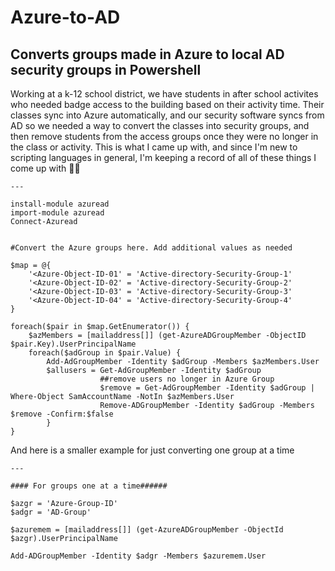 # Azure-to-AD

## Converts groups made in Azure to local AD security groups in Powershell



Working at a k-12 school district, we have students in after school activites who needed badge access to the building based on their activity time. Their classes sync into Azure automatically, and our security software syncs from AD so we needed a way to convert the classes into security groups, and then remove students from the access groups once they were no longer in the class or activity. This is what I came up with, and since I'm new to scripting languages in general, I'm keeping a record of all of these things I come up with 🤷‍♀️

```
---

install-module azuread
import-module azuread
Connect-Azuread


#Convert the Azure groups here. Add additional values as needed

$map = @{
    '<Azure-Object-ID-01' = 'Active-directory-Security-Group-1' 
    '<Azure-Object-ID-02' = 'Active-directory-Security-Group-2' 
    '<Azure-Object-ID-03' = 'Active-directory-Security-Group-3'  
    '<Azure-Object-ID-04' = 'Active-directory-Security-Group-4'  
}

foreach($pair in $map.GetEnumerator()) {
    $azMembers = [mailaddress[]] (get-AzureADGroupMember -ObjectID $pair.Key).UserPrincipalName
    foreach($adGroup in $pair.Value) {
        Add-AdGroupMember -Identity $adGroup -Members $azMembers.User 
        $allusers = Get-AdGroupMember -Identity $adGroup
                    ##remove users no longer in Azure Group
                    $remove = Get-AdGroupMember -Identity $adGroup | Where-Object SamAccountName -NotIn $azMembers.User 
                    Remove-ADGroupMember -Identity $adGroup -Members $remove -Confirm:$false 
        } 
}
```

And here is a smaller example for just converting one group at a time 

```
---

#### For groups one at a time######

$azgr = 'Azure-Group-ID'
$adgr = 'AD-Group'

$azuremem = [mailaddress[]] (get-AzureADGroupMember -ObjectId $azgr).UserPrincipalName

Add-ADGroupMember -Identity $adgr -Members $azuremem.User

